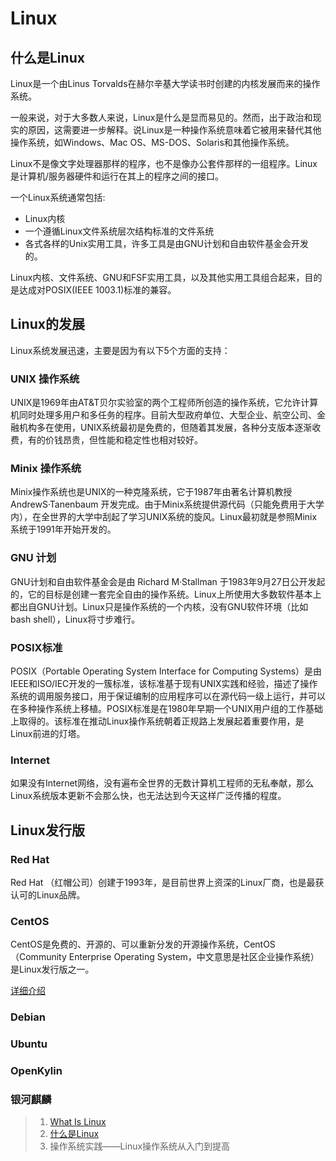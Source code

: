 # Linux

## 什么是Linux

Linux是一个由Linus Torvalds在赫尔辛基大学读书时创建的内核发展而来的操作系统。

一般来说，对于大多数人来说，Linux是什么是显而易见的。然而，出于政治和现实的原因，这需要进一步解释。说Linux是一种操作系统意味着它被用来替代其他操作系统，如Windows、Mac OS、MS-DOS、Solaris和其他操作系统。

Linux不是像文字处理器那样的程序，也不是像办公套件那样的一组程序。Linux是计算机/服务器硬件和运行在其上的程序之间的接口。

一个Linux系统通常包括:

- Linux内核
- 一个遵循Linux文件系统层次结构标准的文件系统
- 各式各样的Unix实用工具，许多工具是由GNU计划和自由软件基金会开发的。

Linux内核、文件系统、GNU和FSF实用工具，以及其他实用工具组合起来，目的是达成对POSIX(IEEE 1003.1)标准的兼容。

## Linux的发展

Linux系统发展迅速，主要是因为有以下5个方面的支持：

### UNIX 操作系统

UNIX是1969年由AT&T贝尔实验室的两个工程师所创造的操作系统，它允许计算机同时处理多用户和多任务的程序。目前大型政府单位、大型企业、航空公司、金融机构多在使用，UNIX系统最初是免费的，但随着其发展，各种分支版本逐渐收费，有的价钱昂贵，但性能和稳定性也相对较好。

### Minix 操作系统

Minix操作系统也是UNIX的一种克隆系统，它于1987年由著名计算机教授 AndrewS·Tanenbaum 开发完成。由于Minix系统提供源代码（只能免费用于大学内），在全世界的大学中刮起了学习UNIX系统的旋风。Linux最初就是参照Minix系统于1991年开始开发的。

### GNU 计划

GNU计划和自由软件基金会是由 Richard M·Stallman 于1983年9月27日公开发起的，它的目标是创建一套完全自由的操作系统。Linux上所使用大多数软件基本上都出自GNU计划。Linux只是操作系统的一个内核，没有GNU软件环境（比如bash shell），Linux将寸步难行。

### POSIX标准

POSIX（Portable Operating System Interface for Computing Systems）是由IEEE和ISO/IEC开发的一簇标准，该标准基于现有UNIX实践和经验，描述了操作系统的调用服务接口，用于保证编制的应用程序可以在源代码一级上运行，并可以在多种操作系统上移植。POSIX标准是在1980年早期一个UNIX用户组的工作基础上取得的。该标准在推动Linux操作系统朝着正规路上发展起着重要作用，是Linux前进的灯塔。

### Internet

如果没有Internet网络，没有遍布全世界的无数计算机工程师的无私奉献，那么Linux系统版本更新不会那么快，也无法达到今天这样广泛传播的程度。

## Linux发行版

### Red Hat

Red Hat （红帽公司）创建于1993年，是目前世界上资深的Linux厂商，也是最获认可的Linux品牌。

### CentOS

CentOS是免费的、开源的、可以重新分发的开源操作系统，CentOS（Community Enterprise Operating System，中文意思是社区企业操作系统）是Linux发行版之一。

[详细介绍](./CentOS.md)

### Debian

### Ubuntu

### OpenKylin

### 银河麒麟

> 1. [What Is Linux](https://www.linux.org/threads/what-is-linux.4106/)
> 2. [什么是Linux](https://www.debian.org/doc/manuals/debian-faq/basic-defs.zh-cn.html#linux)
> 3. 操作系统实践——Linux操作系统从入门到提高
